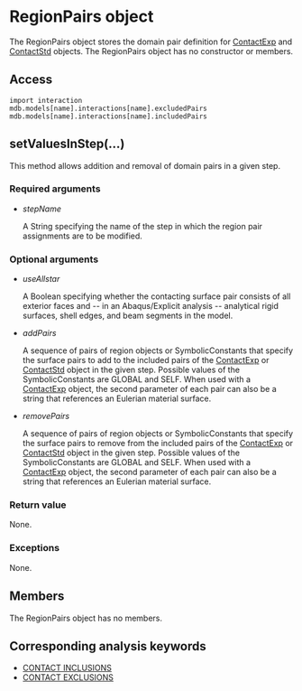 # RegionPairs object

The RegionPairs object stores the domain pair definition for [ContactExp](https://help.3ds.com/2022/english/DSSIMULIA_Established/SIMACAEKERRefMap/simaker-c-contactexppyc.htm?ContextScope=all) and [ContactStd](https://help.3ds.com/2022/english/DSSIMULIA_Established/SIMACAEKERRefMap/simaker-c-contactstdpyc.htm?ContextScope=all) objects. The RegionPairs object has no constructor or members.

## Access

```
import interaction
mdb.models[name].interactions[name].excludedPairs
mdb.models[name].interactions[name].includedPairs
```

## setValuesInStep(...)



This method allows addition and removal of domain pairs in a given step.



### Required arguments

- *stepName*

  A String specifying the name of the step in which the region pair assignments are to be modified.

### Optional arguments

- *useAllstar*

  A Boolean specifying whether the contacting surface pair consists of all exterior faces and -- in an Abaqus/Explicit analysis -- analytical rigid surfaces, shell edges, and beam segments in the model.

- *addPairs*

  A sequence of pairs of region objects or SymbolicConstants that specify the surface pairs to add to the included pairs of the [ContactExp](https://help.3ds.com/2022/english/DSSIMULIA_Established/SIMACAEKERRefMap/simaker-c-contactexppyc.htm?ContextScope=all) or [ContactStd](https://help.3ds.com/2022/english/DSSIMULIA_Established/SIMACAEKERRefMap/simaker-c-contactstdpyc.htm?ContextScope=all) object in the given step. Possible values of the SymbolicConstants are GLOBAL and SELF. When used with a [ContactExp](https://help.3ds.com/2022/english/DSSIMULIA_Established/SIMACAEKERRefMap/simaker-c-contactexppyc.htm?ContextScope=all) object, the second parameter of each pair can also be a string that references an Eulerian material surface.

- *removePairs*

  A sequence of pairs of region objects or SymbolicConstants that specify the surface pairs to remove from the included pairs of the [ContactExp](https://help.3ds.com/2022/english/DSSIMULIA_Established/SIMACAEKERRefMap/simaker-c-contactexppyc.htm?ContextScope=all) or [ContactStd](https://help.3ds.com/2022/english/DSSIMULIA_Established/SIMACAEKERRefMap/simaker-c-contactstdpyc.htm?ContextScope=all) object in the given step. Possible values of the SymbolicConstants are GLOBAL and SELF. When used with a [ContactExp](https://help.3ds.com/2022/english/DSSIMULIA_Established/SIMACAEKERRefMap/simaker-c-contactexppyc.htm?ContextScope=all) object, the second parameter of each pair can also be a string that references an Eulerian material surface.

### Return value

None.

### Exceptions

None.



## Members

The RegionPairs object has no members.



## Corresponding analysis keywords

- [CONTACT INCLUSIONS](https://help.3ds.com/2022/english/DSSIMULIA_Established/SIMACAEKEYRefMap/simakey-r-contactinclusions.htm?ContextScope=all#simakey-r-contactinclusions)
- [CONTACT EXCLUSIONS](https://help.3ds.com/2022/english/DSSIMULIA_Established/SIMACAEKEYRefMap/simakey-r-contactexclusions.htm?ContextScope=all#simakey-r-contactexclusions)